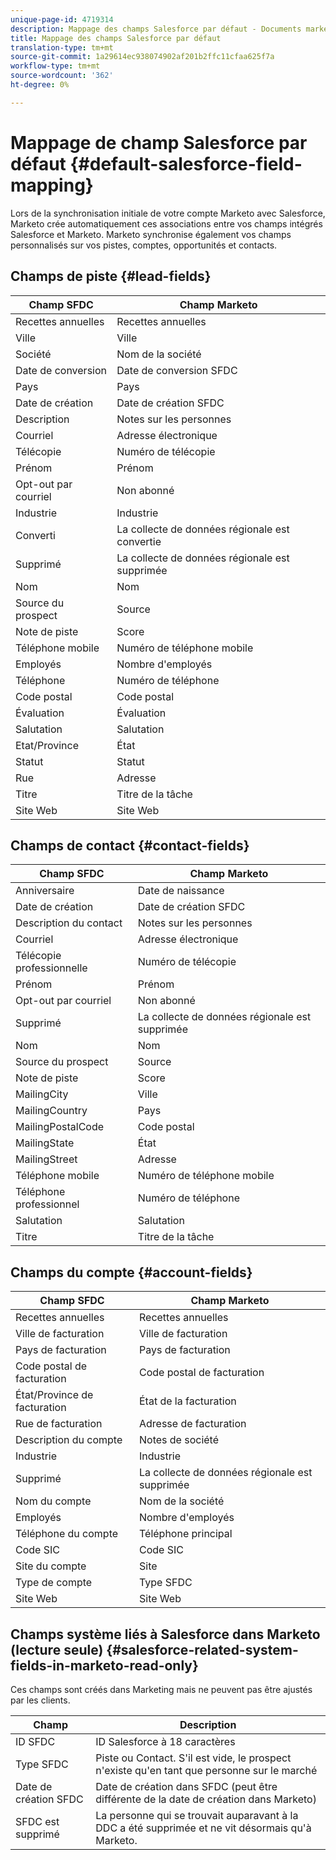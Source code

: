 ```yaml
---
unique-page-id: 4719314
description: Mappage des champs Salesforce par défaut - Documents marketing - Documentation du produit
title: Mappage des champs Salesforce par défaut
translation-type: tm+mt
source-git-commit: 1a29614ec938074902af201b2ffc11cfaa625f7a
workflow-type: tm+mt
source-wordcount: '362'
ht-degree: 0%

---
```



# Mappage de champ Salesforce par défaut {#default-salesforce-field-mapping}

Lors de la synchronisation initiale de votre compte Marketo avec Salesforce, Marketo crée automatiquement ces associations entre vos champs intégrés Salesforce et Marketo. Marketo synchronise également vos champs personnalisés sur vos pistes, comptes, opportunités et contacts.

## Champs de piste {#lead-fields}

| Champ SFDC | Champ Marketo |
|---|---|
| Recettes annuelles | Recettes annuelles |
| Ville | Ville |
| Société | Nom de la société |
| Date de conversion | Date de conversion SFDC |
| Pays | Pays |
| Date de création | Date de création SFDC |
| Description | Notes sur les personnes |
| Courriel | Adresse électronique |
| Télécopie | Numéro de télécopie |
| Prénom | Prénom |
| Opt-out par courriel | Non abonné |
| Industrie | Industrie |
| Converti | La collecte de données régionale est convertie |
| Supprimé | La collecte de données régionale est supprimée |
| Nom | Nom |
| Source du prospect | Source |
| Note de piste | Score |
| Téléphone mobile | Numéro de téléphone mobile |
| Employés | Nombre d&#39;employés |
| Téléphone | Numéro de téléphone |
| Code postal | Code postal |
| Évaluation | Évaluation |
| Salutation | Salutation |
| Etat/Province | État |
| Statut | Statut |
| Rue | Adresse |
| Titre | Titre de la tâche |
| Site Web | Site Web |

## Champs de contact {#contact-fields}

| Champ SFDC | Champ Marketo |
|---|---|
| Anniversaire | Date de naissance |
| Date de création | Date de création SFDC |
| Description du contact | Notes sur les personnes |
| Courriel | Adresse électronique |
| Télécopie professionnelle | Numéro de télécopie |
| Prénom | Prénom |
| Opt-out par courriel | Non abonné |
| Supprimé | La collecte de données régionale est supprimée |
| Nom | Nom |
| Source du prospect | Source |
| Note de piste | Score |
| MailingCity | Ville |
| MailingCountry | Pays |
| MailingPostalCode | Code postal |
| MailingState | État |
| MailingStreet | Adresse |
| Téléphone mobile | Numéro de téléphone mobile |
| Téléphone professionnel | Numéro de téléphone |
| Salutation | Salutation |
| Titre | Titre de la tâche |

## Champs du compte {#account-fields}

| Champ SFDC | Champ Marketo |
|---|---|
| Recettes annuelles | Recettes annuelles |
| Ville de facturation | Ville de facturation |
| Pays de facturation | Pays de facturation |
| Code postal de facturation | Code postal de facturation |
| État/Province de facturation | État de la facturation |
| Rue de facturation | Adresse de facturation |
| Description du compte | Notes de société |
| Industrie | Industrie |
| Supprimé | La collecte de données régionale est supprimée |
| Nom du compte | Nom de la société |
| Employés | Nombre d&#39;employés |
| Téléphone du compte | Téléphone principal |
| Code SIC | Code SIC |
| Site du compte | Site |
| Type de compte | Type SFDC |
| Site Web | Site Web |

## Champs système liés à Salesforce dans Marketo (lecture seule) {#salesforce-related-system-fields-in-marketo-read-only}

Ces champs sont créés dans Marketing mais ne peuvent pas être ajustés par les clients.

| Champ | Description |
|---|---|
| ID SFDC | ID Salesforce à 18 caractères |
| Type SFDC | Piste ou Contact. S&#39;il est vide, le prospect n&#39;existe qu&#39;en tant que personne sur le marché |
| Date de création SFDC | Date de création dans SFDC (peut être différente de la date de création dans Marketo) |
| SFDC est supprimé | La personne qui se trouvait auparavant à la DDC a été supprimée et ne vit désormais qu&#39;à Marketo. |
